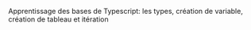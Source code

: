 Apprentissage des bases de Typescript: les types, création de variable, création de tableau et itération
